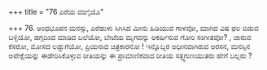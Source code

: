 +++
title = "76 ಎರೆಯ ವಙ್ಕಿಯೊ"

+++
76. ಅಂಧಭೂಪನ ಮನಸ್ಸು, ಎರೆಹುಳು ಸಿಗಿಸಿದ ಮೀನು ಹಿಡಿಯುವ ಗಾಳವೋ, ಮಾಗಿದ ವಿಷ ಫಲ ಬಿಡುವ ಬಳ್ಳಿಯೋ, ಹಗ್ಗದಿಂದ ಮಾಡಿದ ಬಲೆಯೋ, ಬೇಟೆಯ ಮೃಗವನ್ನು ಆಕರ್ಷಿಸುವ ಗೋರಿ ಸಂಗೀತವೋ? , ಜಾರುವ ಕೆಸರೋ, ಮೋಸದ ಲಡ್ಡುಗೆಯೋ, ಪ್ರಿಯನಾದ ಚಿತ್ರಕಾರನೋ ! ಇನ್ನೊಬ್ಬರ ಅಧೀನವಾಗಿರುವ ಅರಸನ, ಮನಸ್ಸಿನ ಅಪೇಕ್ಷೆಯನ್ನು ಈಡೇರಿಸಿಕೊಳ್ಳುವ ರೀತಿಯನ್ನು ಈ ಪ್ರಾಮಾಣಿಕವಾದ ರೀತಿಯ ಸತ್ತ್ವಗುಣಯುತರು ಹೇಗೆ ಬಲ್ಲರು ?